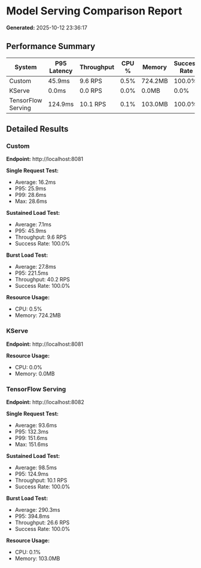 # Model Serving Comparison Report

**Generated:** 2025-10-12 23:36:17

## Performance Summary

| System | P95 Latency | Throughput | CPU % | Memory | Success Rate |
|--------|-------------|------------|-------|--------|-------------|
| Custom | 45.9ms | 9.6 RPS | 0.5% | 724.2MB | 100.0% |
| KServe | 0.0ms | 0.0 RPS | 0.0% | 0.0MB | 0.0% |
| TensorFlow Serving | 124.9ms | 10.1 RPS | 0.1% | 103.0MB | 100.0% |

## Detailed Results

### Custom

**Endpoint:** http://localhost:8081

**Single Request Test:**
- Average: 16.2ms
- P95: 25.9ms
- P99: 28.6ms
- Max: 28.6ms

**Sustained Load Test:**
- Average: 7.1ms
- P95: 45.9ms
- Throughput: 9.6 RPS
- Success Rate: 100.0%

**Burst Load Test:**
- Average: 27.8ms
- P95: 221.5ms
- Throughput: 40.2 RPS
- Success Rate: 100.0%

**Resource Usage:**
- CPU: 0.5%
- Memory: 724.2MB

### KServe

**Endpoint:** http://localhost:8081

**Resource Usage:**
- CPU: 0.0%
- Memory: 0.0MB

### TensorFlow Serving

**Endpoint:** http://localhost:8082

**Single Request Test:**
- Average: 93.6ms
- P95: 132.3ms
- P99: 151.6ms
- Max: 151.6ms

**Sustained Load Test:**
- Average: 98.5ms
- P95: 124.9ms
- Throughput: 10.1 RPS
- Success Rate: 100.0%

**Burst Load Test:**
- Average: 290.3ms
- P95: 394.8ms
- Throughput: 26.6 RPS
- Success Rate: 100.0%

**Resource Usage:**
- CPU: 0.1%
- Memory: 103.0MB

